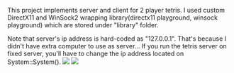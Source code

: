 This project implements server and client for 2 player tetris.
I used custom DirectX11 and WinSock2 wrapping library(directx11 playground, winsock playground) which are stored under "library" folder.

Note that server's ip address is hard-coded as "127.0.0.1". That's because I didn't have extra computer to use as server...
If you run the tetris server on fixed server, you'll have to change the ip address located on System::System().
<img src="https://github.com/Ownfos/Multiplayer-Tetris/edit/master/client list.png">
<img src="https://github.com/Ownfos/Multiplayer-Tetris/edit/master/game.png">
